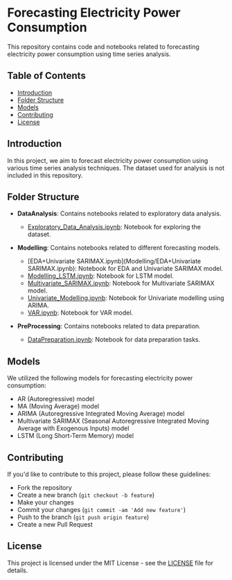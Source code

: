 # Forecasting Electricity Power Consumption

This repository contains code and notebooks related to forecasting electricity power consumption using time series analysis.

## Table of Contents

- [Introduction](#introduction)
- [Folder Structure](#folder-structure)
- [Models](#models)
- [Contributing](#contributing)
- [License](#license)

## Introduction

In this project, we aim to forecast electricity power consumption using various time series analysis techniques. The dataset used for analysis is not included in this repository. 

## Folder Structure

- **DataAnalysis**: Contains notebooks related to exploratory data analysis.
  - [Exploratory_Data_Analysis.ipynb](DataAnalysis/Exploratory_Data_Analysis.ipynb): Notebook for exploring the dataset.

- **Modelling**: Contains notebooks related to different forecasting models.
  - [EDA+Univariate SARIMAX.ipynb](Modelling/EDA+Univariate SARIMAX.ipynb): Notebook for EDA and Univariate SARIMAX model.
  - [Modelling_LSTM.ipynb](Modelling/Modelling_LSTM.ipynb): Notebook for LSTM model.
  - [Multivariate_SARIMAX.ipynb](Modelling/Multivariate_SARIMAX.ipynb): Notebook for Multivariate SARIMAX model.
  - [Univariate_Modelling.ipynb](Modelling/Univariate_Modelling.ipynb): Notebook for Univariate modelling using ARIMA.
  - [VAR.ipynb](Modelling/VAR.ipynb): Notebook for VAR model.

- **PreProcessing**: Contains notebooks related to data preparation.
  - [DataPreparation.ipynb](PreProcessing/DataPreparation.ipynb): Notebook for data preparation tasks.

## Models

We utilized the following models for forecasting electricity power consumption:
- AR (Autoregressive) model
- MA (Moving Average) model
- ARIMA (Autoregressive Integrated Moving Average) model
- Multivariate SARIMAX (Seasonal Autoregressive Integrated Moving Average with Exogenous Inputs) model
- LSTM (Long Short-Term Memory) model

## Contributing

If you'd like to contribute to this project, please follow these guidelines:
- Fork the repository
- Create a new branch (`git checkout -b feature`)
- Make your changes
- Commit your changes (`git commit -am 'Add new feature'`)
- Push to the branch (`git push origin feature`)
- Create a new Pull Request

## License

This project is licensed under the MIT License - see the [LICENSE](LICENSE) file for details.
